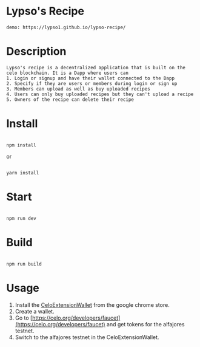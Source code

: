 # Lypso's Recipe

```
demo: https://lypso1.github.io/lypso-recipe/

```
# Description

```
Lypso's recipe is a decentralized application that is built on the celo blockchain. It is a Dapp where users can
1. Login or signup and have their wallet connected to the Dapp
2. Specify if they are users or members during login or sign up
3. Members can upload as well as buy uploaded recipes
4. Users can only buy uploaded recipes but they can't upload a recipe
5. Owners of the recipe can delete their recipe

```
# Install

```

npm install

```

or 

```

yarn install

```

# Start

```

npm run dev

```

# Build

```

npm run build

```
# Usage
1. Install the [CeloExtensionWallet](https://chrome.google.com/webstore/detail/celoextensionwallet/kkilomkmpmkbdnfelcpgckmpcaemjcdh?hl=en) from the google chrome store.
2. Create a wallet.
3. Go to [https://celo.org/developers/faucet](https://celo.org/developers/faucet) and get tokens for the alfajores testnet.
4. Switch to the alfajores testnet in the CeloExtensionWallet.
